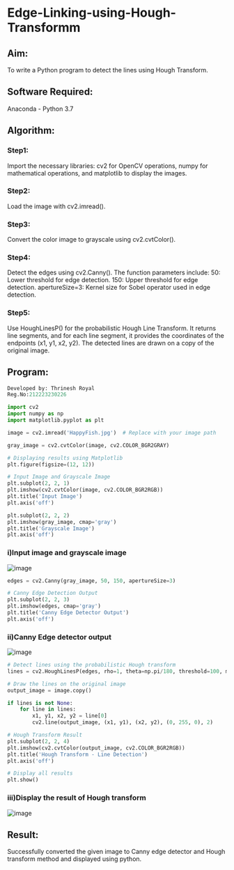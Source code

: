 # Edge-Linking-using-Hough-Transformm
## Aim:
To write a Python program to detect the lines using Hough Transform.

## Software Required:
Anaconda - Python 3.7

## Algorithm:
### Step1:

Import the necessary libraries: cv2 for OpenCV operations, numpy for mathematical operations, and matplotlib to display the images.
### Step2:

Load the image with cv2.imread().
### Step3:

Convert the color image to grayscale using cv2.cvtColor().
### Step4:

 Detect the edges using cv2.Canny(). The function parameters include: 50: Lower threshold for edge detection. 150: Upper threshold for edge detection. apertureSize=3: Kernel size for Sobel operator used in edge detection.
### Step5:

Use HoughLinesP() for the probabilistic Hough Line Transform. It returns line segments, and for each line segment, it provides the coordinates of the endpoints (x1, y1, x2, y2). The detected lines are drawn on a copy of the original image.
## Program:
```python
Developed by: Thrinesh Royal
Reg.No:212223230226

import cv2
import numpy as np
import matplotlib.pyplot as plt

image = cv2.imread('HappyFish.jpg')  # Replace with your image path

gray_image = cv2.cvtColor(image, cv2.COLOR_BGR2GRAY)

# Displaying results using Matplotlib
plt.figure(figsize=(12, 12))

# Input Image and Grayscale Image
plt.subplot(2, 2, 1)
plt.imshow(cv2.cvtColor(image, cv2.COLOR_BGR2RGB))
plt.title('Input Image')
plt.axis('off')

plt.subplot(2, 2, 2)
plt.imshow(gray_image, cmap='gray')
plt.title('Grayscale Image')
plt.axis('off')
```
### i)Input image and grayscale image
![image](https://github.com/user-attachments/assets/e868704c-2046-4085-b1d1-da0e64db5a5f)
<br>
```python
edges = cv2.Canny(gray_image, 50, 150, apertureSize=3)

# Canny Edge Detection Output
plt.subplot(2, 2, 3)
plt.imshow(edges, cmap='gray')
plt.title('Canny Edge Detector Output')
plt.axis('off')
```
### ii)Canny Edge detector output
![image](https://github.com/user-attachments/assets/6fc4d701-fa7c-4761-8f6b-f8e00b4d4dd1)
<br>
```python
# Detect lines using the probabilistic Hough transform
lines = cv2.HoughLinesP(edges, rho=1, theta=np.pi/180, threshold=100, minLineLength=50, maxLineGap=10)

# Draw the lines on the original image
output_image = image.copy()

if lines is not None:
    for line in lines:
        x1, y1, x2, y2 = line[0]
        cv2.line(output_image, (x1, y1), (x2, y2), (0, 255, 0), 2)

# Hough Transform Result
plt.subplot(2, 2, 4)
plt.imshow(cv2.cvtColor(output_image, cv2.COLOR_BGR2RGB))
plt.title('Hough Transform - Line Detection')
plt.axis('off')

# Display all results
plt.show()

```
### iii)Display the result of Hough transform
![image](https://github.com/user-attachments/assets/6f3cffd0-0c7d-44be-b778-66f8760de737)
<br>
## Result:
Successfully converted the given image to Canny edge detector and Hough transform method and displayed using python.


